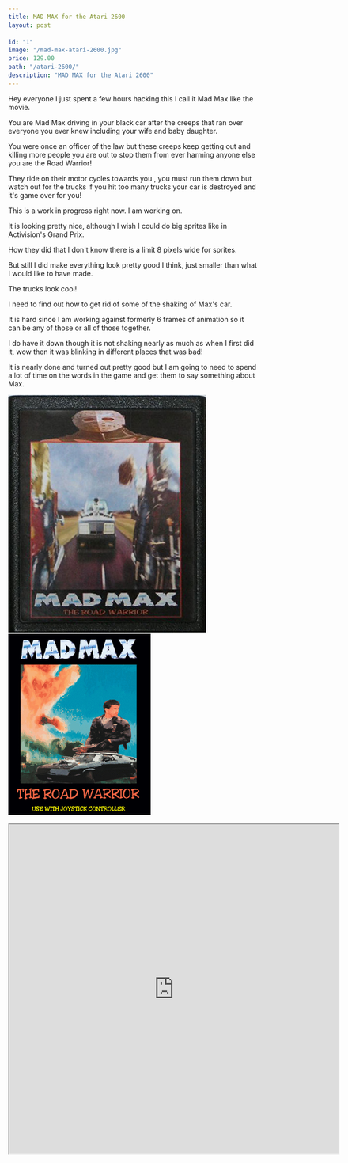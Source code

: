```yaml
---
title: MAD MAX for the Atari 2600
layout: post

id: "1"
image: "/mad-max-atari-2600.jpg"
price: 129.00
path: "/atari-2600/"
description: "MAD MAX for the Atari 2600"
---
```

Hey everyone I just spent a few hours hacking this I call it Mad Max like the movie.

You are Mad Max driving in your black car after the creeps that ran over everyone you ever knew including your wife and baby daughter.

You were once an officer of the law but these creeps keep getting out and killing more people you are out to stop them from ever harming anyone else you are the Road Warrior!

They ride on their motor cycles towards you , you must run them down but watch out for the trucks if you hit too many trucks your car is destroyed and it's game over for you!

This is a work in progress right now. I am working on.

It is looking pretty nice, although I wish I could do big sprites like in Activision's Grand Prix.

How they did that I don't know there is a limit 8 pixels wide for sprites.

But still I did make everything look pretty good I think, just smaller than what I would like to have made.

The trucks look cool!

I need to find out how to get rid of some of the shaking of Max's car.

It is hard since I am working against formerly 6 frames of animation so it can be any of those or all of those together.

I do have it down though it is not shaking nearly as much as when I first did it, wow then it was blinking in different places that was bad!

It is nearly done and turned out pretty good but I am going to need to spend a lot of time on the words in the game and get them to say something about Max.

![MAD MAX 2 for the Atari 2600](./mad-max-atari-2600.jpg)
![MAD MAX 2 for the Atari 2600](./game1.gif)

<iframe src="https://security-guard-broadcast-74123.netlify.com/release/index.html" width="666px" height="666px">
  <p>Your browser does not support iframes.</p>
</iframe>
